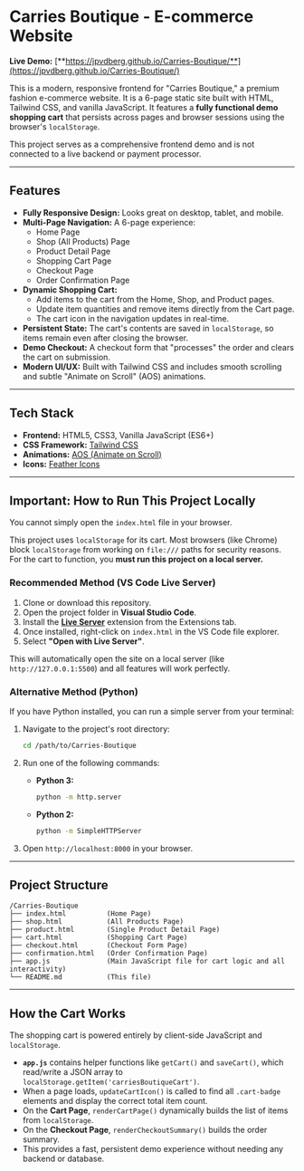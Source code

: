 # Carries Boutique - E-commerce Website

**Live Demo:** [**https://jpvdberg.github.io/Carries-Boutique/**](https://jpvdberg.github.io/Carries-Boutique/)

This is a modern, responsive frontend for "Carries Boutique," a premium fashion e-commerce website. It is a 6-page static site built with HTML, Tailwind CSS, and vanilla JavaScript. It features a **fully functional demo shopping cart** that persists across pages and browser sessions using the browser's `localStorage`.

This project serves as a comprehensive frontend demo and is not connected to a live backend or payment processor.

-----

## Features

  * **Fully Responsive Design:** Looks great on desktop, tablet, and mobile.
  * **Multi-Page Navigation:** A 6-page experience:
      * Home Page
      * Shop (All Products) Page
      * Product Detail Page
      * Shopping Cart Page
      * Checkout Page
      * Order Confirmation Page
  * **Dynamic Shopping Cart:**
      * Add items to the cart from the Home, Shop, and Product pages.
      * Update item quantities and remove items directly from the Cart page.
      * The cart icon in the navigation updates in real-time.
  * **Persistent State:** The cart's contents are saved in `localStorage`, so items remain even after closing the browser.
  * **Demo Checkout:** A checkout form that "processes" the order and clears the cart on submission.
  * **Modern UI/UX:** Built with Tailwind CSS and includes smooth scrolling and subtle "Animate on Scroll" (AOS) animations.

-----

## Tech Stack

  * **Frontend:** HTML5, CSS3, Vanilla JavaScript (ES6+)
  * **CSS Framework:** [Tailwind CSS](https://tailwindcss.com/)
  * **Animations:** [AOS (Animate on Scroll)](https://github.com/michalsnik/aos)
  * **Icons:** [Feather Icons](https://feathericons.com/)

-----

##  Important: How to Run This Project Locally

You cannot simply open the `index.html` file in your browser.

This project uses `localStorage` for its cart. Most browsers (like Chrome) block `localStorage` from working on `file:///` paths for security reasons. For the cart to function, you **must run this project on a local server.**

### Recommended Method (VS Code Live Server)

1.  Clone or download this repository.
2.  Open the project folder in **Visual Studio Code**.
3.  Install the [**Live Server**](https://marketplace.visualstudio.com/items?itemName=ritwickdey.LiveServer) extension from the Extensions tab.
4.  Once installed, right-click on `index.html` in the VS Code file explorer.
5.  Select **"Open with Live Server"**.

This will automatically open the site on a local server (like `http://127.0.0.1:5500`) and all features will work perfectly.

### Alternative Method (Python)

If you have Python installed, you can run a simple server from your terminal:

1.  Navigate to the project's root directory:

    ```bash
    cd /path/to/Carries-Boutique
    ```

2.  Run one of the following commands:

      * **Python 3:**
        ```bash
        python -m http.server
        ```
      * **Python 2:**
        ```bash
        python -m SimpleHTTPServer
        ```

3.  Open `http://localhost:8000` in your browser.

-----

## Project Structure

```
/Carries-Boutique
├── index.html          (Home Page)
├── shop.html           (All Products Page)
├── product.html        (Single Product Detail Page)
├── cart.html           (Shopping Cart Page)
├── checkout.html       (Checkout Form Page)
├── confirmation.html   (Order Confirmation Page)
├── app.js              (Main JavaScript file for cart logic and all interactivity)
└── README.md           (This file)
```

-----

## How the Cart Works

The shopping cart is powered entirely by client-side JavaScript and `localStorage`.

  * **`app.js`** contains helper functions like `getCart()` and `saveCart()`, which read/write a JSON array to `localStorage.getItem('carriesBoutiqueCart')`.
  * When a page loads, `updateCartIcon()` is called to find all `.cart-badge` elements and display the correct total item count.
  * On the **Cart Page**, `renderCartPage()` dynamically builds the list of items from `localStorage`.
  * On the **Checkout Page**, `renderCheckoutSummary()` builds the order summary.
  * This provides a fast, persistent demo experience without needing any backend or database.
